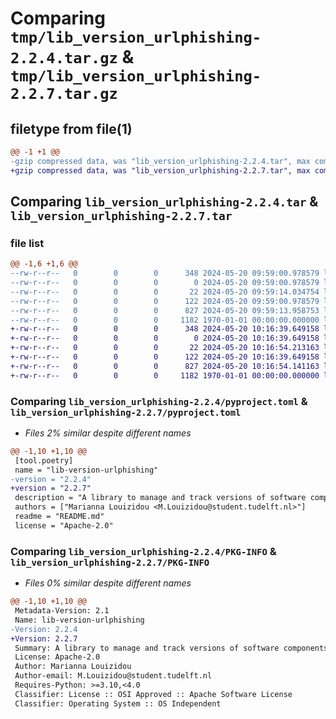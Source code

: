 # Comparing `tmp/lib_version_urlphishing-2.2.4.tar.gz` & `tmp/lib_version_urlphishing-2.2.7.tar.gz`

## filetype from file(1)

```diff
@@ -1 +1 @@
-gzip compressed data, was "lib_version_urlphishing-2.2.4.tar", max compression
+gzip compressed data, was "lib_version_urlphishing-2.2.7.tar", max compression
```

## Comparing `lib_version_urlphishing-2.2.4.tar` & `lib_version_urlphishing-2.2.7.tar`

### file list

```diff
@@ -1,6 +1,6 @@
--rw-r--r--   0        0        0      348 2024-05-20 09:59:00.978579 lib_version_urlphishing-2.2.4/README.md
--rw-r--r--   0        0        0        0 2024-05-20 09:59:00.978579 lib_version_urlphishing-2.2.4/lib_version_URLPhishing/__init__.py
--rw-r--r--   0        0        0       22 2024-05-20 09:59:14.034754 lib_version_urlphishing-2.2.4/lib_version_URLPhishing/version.py
--rw-r--r--   0        0        0      122 2024-05-20 09:59:00.978579 lib_version_urlphishing-2.2.4/lib_version_URLPhishing/version_util.py
--rw-r--r--   0        0        0      827 2024-05-20 09:59:13.958753 lib_version_urlphishing-2.2.4/pyproject.toml
--rw-r--r--   0        0        0     1182 1970-01-01 00:00:00.000000 lib_version_urlphishing-2.2.4/PKG-INFO
+-rw-r--r--   0        0        0      348 2024-05-20 10:16:39.649158 lib_version_urlphishing-2.2.7/README.md
+-rw-r--r--   0        0        0        0 2024-05-20 10:16:39.649158 lib_version_urlphishing-2.2.7/lib_version_URLPhishing/__init__.py
+-rw-r--r--   0        0        0       22 2024-05-20 10:16:54.213163 lib_version_urlphishing-2.2.7/lib_version_URLPhishing/version.py
+-rw-r--r--   0        0        0      122 2024-05-20 10:16:39.649158 lib_version_urlphishing-2.2.7/lib_version_URLPhishing/version_util.py
+-rw-r--r--   0        0        0      827 2024-05-20 10:16:54.141163 lib_version_urlphishing-2.2.7/pyproject.toml
+-rw-r--r--   0        0        0     1182 1970-01-01 00:00:00.000000 lib_version_urlphishing-2.2.7/PKG-INFO
```

### Comparing `lib_version_urlphishing-2.2.4/pyproject.toml` & `lib_version_urlphishing-2.2.7/pyproject.toml`

 * *Files 2% similar despite different names*

```diff
@@ -1,10 +1,10 @@
 [tool.poetry]
 name = "lib-version-urlphishing"
-version = "2.2.4"
+version = "2.2.7"
 description = "A library to manage and track versions of software components"
 authors = ["Marianna Louizidou <M.Louizidou@student.tudelft.nl>"]
 readme = "README.md"
 license = "Apache-2.0"
```

### Comparing `lib_version_urlphishing-2.2.4/PKG-INFO` & `lib_version_urlphishing-2.2.7/PKG-INFO`

 * *Files 0% similar despite different names*

```diff
@@ -1,10 +1,10 @@
 Metadata-Version: 2.1
 Name: lib-version-urlphishing
-Version: 2.2.4
+Version: 2.2.7
 Summary: A library to manage and track versions of software components
 License: Apache-2.0
 Author: Marianna Louizidou
 Author-email: M.Louizidou@student.tudelft.nl
 Requires-Python: >=3.10,<4.0
 Classifier: License :: OSI Approved :: Apache Software License
 Classifier: Operating System :: OS Independent
```

